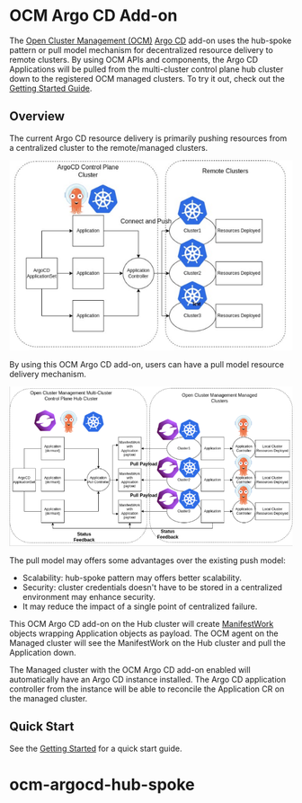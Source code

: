 # OCM Argo CD Add-on
The [Open Cluster Management (OCM)](https://open-cluster-management.io/)
[Argo CD](https://argo-cd.readthedocs.io/en/stable/) add-on uses the hub-spoke pattern
or pull model mechanism for decentralized resource delivery to remote clusters.
By using OCM APIs and components, 
the Argo CD Applications will be pulled from the multi-cluster control plane hub cluster down to the registered OCM managed clusters.
To try it out, check out the [Getting Started Guide](getting-started.md).


## Overview
The current Argo CD resource delivery is primarily pushing resources from a centralized cluster to the remote/managed clusters.

![push model](./assets/push.png)

By using this OCM Argo CD add-on, users can have a pull model resource delivery mechanism.

![pull model](./assets/pull.png)

The pull model may offers some advantages over the existing push model:
- Scalability: hub-spoke pattern may offers better scalability.
- Security: cluster credentials doesn't have to be stored in a centralized environment may enhance security.
- It may reduce the impact of a single point of centralized failure.

This OCM Argo CD add-on on the Hub cluster will create
[ManifestWork](https://open-cluster-management.io/concepts/manifestwork/)
objects wrapping Application objects as payload.
The OCM agent on the Managed cluster will see the ManifestWork on the Hub cluster and pull the Application down.

The Managed cluster with the OCM Argo CD add-on enabled will automatically have an Argo CD instance installed.
The Argo CD application controller from the instance will be able to reconcile the Application CR on the managed cluster.

## Quick Start

See the [Getting Started](./getting-started.md) for a quick start guide.
# ocm-argocd-hub-spoke

